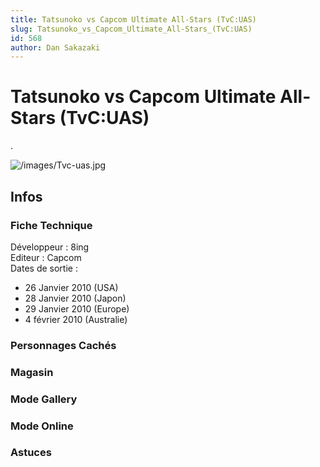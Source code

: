 ```yaml
---
title: Tatsunoko vs Capcom Ultimate All-Stars (TvC:UAS)
slug: Tatsunoko_vs_Capcom_Ultimate_All-Stars_(TvC:UAS)
id: 568
author: Dan Sakazaki
---
```


# Tatsunoko vs Capcom Ultimate All-Stars (TvC:UAS)

.

![](/images/Tvc-uas.jpg "/images/Tvc-uas.jpg")

## Infos

### Fiche Technique

Développeur : 8ing  
Editeur : Capcom  
Dates de sortie :  
- 26 Janvier 2010 (USA)  
- 28 Janvier 2010 (Japon)  
- 29 Janvier 2010 (Europe)  
- 4 février 2010 (Australie)  

### Personnages Cachés

### Magasin

### Mode Gallery

### Mode Online

### Astuces
